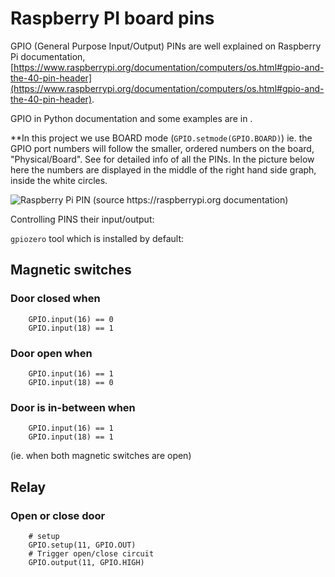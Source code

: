 # Raspberry PI board pins

GPIO (General Purpose Input/Output) PINs are well explained on Raspberry Pi documentation, 
[https://www.raspberrypi.org/documentation/computers/os.html#gpio-and-the-40-pin-header](https://www.raspberrypi.org/documentation/computers/os.html#gpio-and-the-40-pin-header).

GPIO in Python documentation and some examples are in [](https://sourceforge.net/p/raspberry-gpio-python/wiki/BasicUsage/).

**In this project we use BOARD mode (`GPIO.setmode(GPIO.BOARD)`) ie. the GPIO port numbers will follow the smaller, ordered numbers on the board, "Physical/Board". See [](https://pinout.xyz) for detailed info of all the PINs. In the picture below here the numbers are displayed in the middle of the right hand side graph, inside the white circles.

![Raspberry Pi PIN (source https://raspberrypi.org documentation)](https://www.raspberrypi.org/documentation/computers/images/GPIO-Pinout-Diagram-2.png)

Controlling PINS their input/output: [](https://www.raspberrypi.org/documentation/computers/os.html#gpio-in-python)

`gpiozero` tool which is installed by default: [](https://gpiozero.readthedocs.io/en/stable/)

## Magnetic switches

### Door closed when

        GPIO.input(16) == 0
        GPIO.input(18) == 1

### Door open when

        GPIO.input(16) == 1
        GPIO.input(18) == 0

### Door is in-between when

        GPIO.input(16) == 1
        GPIO.input(18) == 1

(ie. when both magnetic switches are open)

## Relay

### Open or close door

        # setup
        GPIO.setup(11, GPIO.OUT)
        # Trigger open/close circuit
        GPIO.output(11, GPIO.HIGH)
